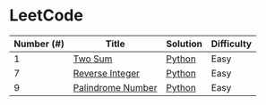# LeetCode 

| Number (#)  | Title | Solution | Difficulty |
| ------------- | ------------- | ------------- | ------------- |
| 1  | [Two Sum](https://leetcode.com/problems/two-sum/)  | [Python](https://github.com/gianmillare/LeetCode/blob/master/python/easy/two_sum.py)  | Easy |
| 7  | [Reverse Integer](https://leetcode.com/problems/reverse-integer/) | [Python](https://github.com/gianmillare/LeetCode/blob/master/python/easy/reverse_integer.py)  | Easy |
| 9  | [Palindrome Number](https://leetcode.com/problems/palindrome-number/) | [Python](https://github.com/gianmillare/LeetCode/blob/master/python/easy/palindrome_number.py) | Easy |
